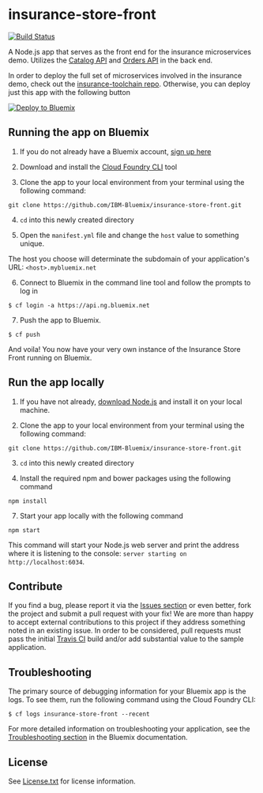 # insurance-store-front

[![Build Status](https://travis-ci.org/IBM-Bluemix/insurance-store-front.svg?branch=master)](https://travis-ci.org/IBM-Bluemix/insurance-store-front)

A Node.js app that serves as the front end for the insurance microservices demo. Utilizes the [Catalog API][catalog_url] and [Orders API][orders_url] in the back end.

In order to deploy the full set of microservices involved in the insurance demo, check out the [insurance-toolchain repo][toolchain_url]. Otherwise, you can deploy just this app with the following button



[![Deploy to Bluemix](https://bluemix.net/deploy/button.png)](https://bluemix.net/deploy)

## Running the app on Bluemix

1. If you do not already have a Bluemix account, [sign up here][bluemix_reg_url]

2. Download and install the [Cloud Foundry CLI][cloud_foundry_url] tool

3. Clone the app to your local environment from your terminal using the following command:

  ```
  git clone https://github.com/IBM-Bluemix/insurance-store-front.git
  ```

4. `cd` into this newly created directory

5. Open the `manifest.yml` file and change the `host` value to something unique.

  The host you choose will determinate the subdomain of your application's URL:  `<host>.mybluemix.net`

6. Connect to Bluemix in the command line tool and follow the prompts to log in

  ```
  $ cf login -a https://api.ng.bluemix.net
  ```

7. Push the app to Bluemix.

  ```
  $ cf push
  ```

And voila! You now have your very own instance of the Insurance Store Front running on Bluemix.

## Run the app locally

1. If you have not already, [download Node.js][download_node_url] and install it on your local machine.

2. Clone the app to your local environment from your terminal using the following command:

  ```
  git clone https://github.com/IBM-Bluemix/insurance-store-front.git
  ```

3. `cd` into this newly created directory

4. Install the required npm and bower packages using the following command

  ```
  npm install
  ```

7. Start your app locally with the following command

  ```
  npm start
  ```

This command will start your Node.js web server and print the address where it is listening to the console: `server starting on http://localhost:6034`.

## Contribute
If you find a bug, please report it via the [Issues section][issues_url] or even better, fork the project and submit a pull request with your fix! We are more than happy to accept external contributions to this project if they address something noted in an existing issue.  In order to be considered, pull requests must pass the initial [Travis CI][travis_url] build and/or add substantial value to the sample application.

## Troubleshooting

The primary source of debugging information for your Bluemix app is the logs. To see them, run the following command using the Cloud Foundry CLI:

  ```
  $ cf logs insurance-store-front --recent
  ```
For more detailed information on troubleshooting your application, see the [Troubleshooting section](https://www.ng.bluemix.net/docs/troubleshoot/tr.html) in the Bluemix documentation.

## License

See [License.txt](License.txt) for license information.

<!--Links-->
[catalog_url]: https://github.com/IBM-Bluemix/insurance-catalog
[orders_url]: https://github.com/IBM-Bluemix/insurance-orders
[toolchain_url]: https://github.com/IBM-Bluemix/insurance-toolchain
[bluemix_reg_url]: http://ibm.biz/insurance-store-registration
[cloud_foundry_url]: https://github.com/cloudfoundry/cli
[download_node_url]: https://nodejs.org/download/
[issues_url]: https://github.com/ibm-bluemix/insurance-store-front/issues
[travis_url]: https://travis-ci.org/